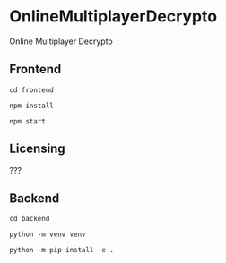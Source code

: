 # OnlineMultiplayerDecrypto

Online Multiplayer Decrypto

## Frontend

```
cd frontend
```

```
npm install
```

```
npm start
```

## Licensing

???

## Backend

```
cd backend
```

```
python -m venv venv
```

```
python -m pip install -e .
```
